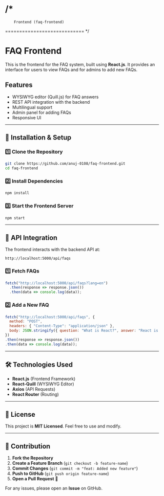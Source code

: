 
/*
============================
        Frontend (faq-frontend)
============================
*/

# FAQ Frontend

This is the frontend for the FAQ system, built using **React.js**. It provides an interface for users to view FAQs and for admins to add new FAQs.

## **Features**
- WYSIWYG editor (Quill.js) for FAQ answers
- REST API integration with the backend
- Multilingual support
- Admin panel for adding FAQs
- Responsive UI

---

## **📌 Installation & Setup**

### **1️⃣ Clone the Repository**
```sh
git clone https://github.com/anuj-0108/faq-frontend.git
cd faq-frontend
```

### **2️⃣ Install Dependencies**
```sh
npm install
```

### **3️⃣ Start the Frontend Server**
```sh
npm start
```

---

## **📡 API Integration**
The frontend interacts with the backend API at:
```http
http://localhost:5000/api/faqs
```

### **1️⃣ Fetch FAQs**
```js
fetch("http://localhost:5000/api/faqs?lang=en")
  .then(response => response.json())
  .then(data => console.log(data));
```

### **2️⃣ Add a New FAQ**
```js
fetch("http://localhost:5000/api/faqs", {
  method: "POST",
  headers: { "Content-Type": "application/json" },
  body: JSON.stringify({ question: "What is React?", answer: "React is a JavaScript library for building UI." })
})
.then(response => response.json())
.then(data => console.log(data));
```

---

## **🛠 Technologies Used**
- **React.js** (Frontend Framework)
- **React-Quill** (WYSIWYG Editor)
- **Axios** (API Requests)
- **React Router** (Routing)

---

## **📜 License**
This project is **MIT Licensed**. Feel free to use and modify.

---

## **🔗 Contribution**
1. **Fork the Repository**
2. **Create a Feature Branch** (`git checkout -b feature-name`)
3. **Commit Changes** (`git commit -m "feat: Added new feature"`)
4. **Push to GitHub** (`git push origin feature-name`)
5. **Open a Pull Request** 🚀

For any issues, please open an **Issue** on GitHub.

